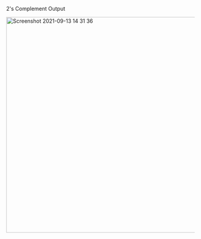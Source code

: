 2's Complement Output

<img width="576" alt="Screenshot 2021-09-13 14 31 36" src="https://user-images.githubusercontent.com/66358041/133057485-c92b1a39-818b-4006-9359-75b31f3ba2d4.png">



